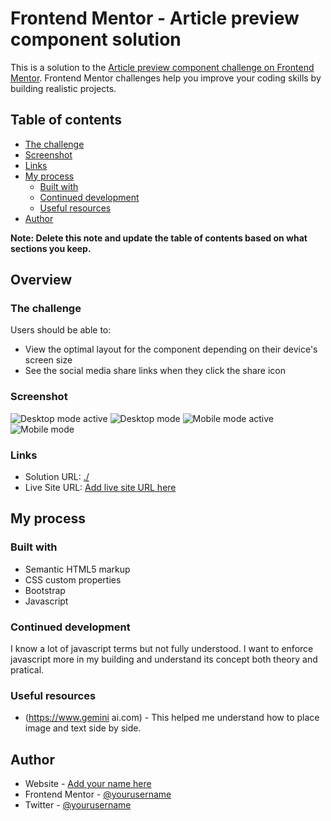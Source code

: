 # Frontend Mentor - Article preview component solution

This is a solution to the [Article preview component challenge on Frontend Mentor](https://www.frontendmentor.io/challenges/article-preview-component-dYBN_pYFT). Frontend Mentor challenges help you improve your coding skills by building realistic projects.

## Table of contents

- [The challenge](#the-challenge)
- [Screenshot](#screenshot)
- [Links](#links)
- [My process](#my-process)
  - [Built with](#built-with)
  - [Continued development](#continued-development)
  - [Useful resources](#useful-resources)
- [Author](#author)

**Note: Delete this note and update the table of contents based on what sections you keep.**

## Overview

### The challenge

Users should be able to:

- View the optimal layout for the component depending on their device's screen size
- See the social media share links when they click the share icon

### Screenshot

![Desktop mode active](<../desktop active mode.png>)
![Desktop mode](<../desktop mode.png>)
![Mobile mode active](<../mobile active mode.png>)
![Mobile mode](<../mobile mode.png>)

### Links

- Solution URL: [./](https://myFirstFrontendChallenge.com.)
- Live Site URL: [Add live site URL here](https://myFirstFrontendChallenge.com.)

## My process

### Built with

- Semantic HTML5 markup
- CSS custom properties
- Bootstrap
- Javascript

### Continued development

I know a lot of javascript terms but not fully understood. I want to enforce javascript more in my building and understand its concept both theory and pratical.

### Useful resources

- (https://www.gemini ai.com) - This helped me understand how to place image and text side by side.

## Author

- Website - [Add your name here](https://www.furniture-site.com)
- Frontend Mentor - [@yourusername](https://www.frontendmentor.io/profile/chimeziedaniel)
- Twitter - [@yourusername](https://www.twitter.com/Dan_Chimezie)
